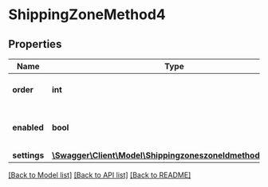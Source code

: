 # ShippingZoneMethod4

## Properties
Name | Type | Description | Notes
------------ | ------------- | ------------- | -------------
**order** | **int** | Shipping method sort order. | [optional] 
**enabled** | **bool** | Shipping method enabled status. | [optional] 
**settings** | [**\Swagger\Client\Model\ShippingzoneszoneIdmethodsSettings**](ShippingzoneszoneIdmethodsSettings.md) |  | [optional] 

[[Back to Model list]](../../README.md#documentation-for-models) [[Back to API list]](../../README.md#documentation-for-api-endpoints) [[Back to README]](../../README.md)

